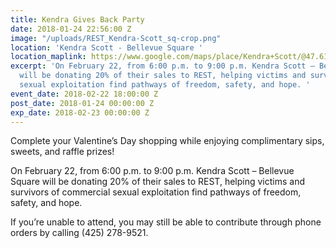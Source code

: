 ```yaml
---
title: Kendra Gives Back Party
date: 2018-01-24 22:56:00 Z
image: "/uploads/REST_Kendra-Scott_sq-crop.png"
location: 'Kendra Scott - Bellevue Square '
location_maplink: https://www.google.com/maps/place/Kendra+Scott/@47.6148452,-122.2057262,16.98z/data=!4m5!3m4!1s0x54906c866438f5f1:0x22f63c0d634d26f!8m2!3d47.6148442!4d-122.2035059
excerpt: 'On February 22, from 6:00 p.m. to 9:00 p.m. Kendra Scott – Bellevue Square
  will be donating 20% of their sales to REST, helping victims and survivors of commercial
  sexual exploitation find pathways of freedom, safety, and hope. '
event_date: 2018-02-22 18:00:00 Z
post_date: 2018-01-24 00:00:00 Z
exp_date: 2018-02-23 00:00:00 Z
---
```


Complete your Valentine’s Day shopping while enjoying complimentary sips, sweets, and raffle prizes! 
 
On February 22, from 6:00 p.m. to 9:00 p.m. Kendra Scott – Bellevue Square will be donating 20% of their sales to REST, helping victims and survivors of commercial sexual exploitation find pathways of freedom, safety, and hope. 
 
If you’re unable to attend, you may still be able to contribute through phone orders by calling (425) 278-9521.
 